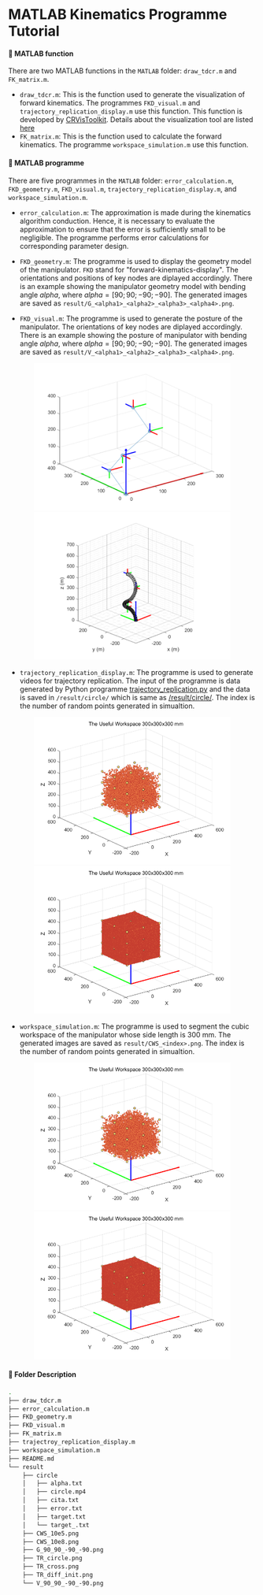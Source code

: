 # MATLAB Kinematics Programme Tutorial 
#### 🚀 MATLAB function
There are two MATLAB functions in the `MATLAB` folder: `draw_tdcr.m` and `FK_matrix.m`. 
+ `draw_tdcr.m`: This is the function used to generate the visualization of forward kinematics. The programmes `FKD_visual.m` and `trajectory_replication_display.m` use this function. This function is developed by [CRVisToolkit](https://github.com/ContinuumRoboticsLab/CRVisToolkit). Details about the visualization tool are listed [here](https://www.opencontinuumrobotics.com/)
+ `FK_matrix.m`: This is the function used to calculate the forward kinematics. The programme `workspace_simulation.m` use this function. 
#### 🚀 MATLAB programme
There are five programmes in the `MATLAB` folder: `error_calculation.m`, `FKD_geometry.m`, `FKD_visual.m`, `trajectory_replication_display.m`, and `workspace_simulation.m`.
+ `error_calculation.m`: The approximation is made during the kinematics algorithm conduction. Hence, it is necessary to evaluate the approximation to ensure that the error is sufficiently small to be negligible. The programme performs error calculations for corresponding parameter design.

+ `FKD_geometry.m`: The programme is used to display the geometry model of the manipulator. `FKD` stand for "forward-kinematics-display". The orientations and positions of key nodes are diplayed accordingly. There is an example showing the manipulator geometry model with bending angle $alpha$, where $alpha = [90;90;-90;-90]$. The generated images are saved as `result/G_<alpha1>_<alpha2>_<alpha3>_<alpha4>.png`.  

+ `FKD_visual.m`: The programme is used to generate the posture of the manipulator. The orientations of key nodes are diplayed accordingly. There is an example showing the posture of manipulator with bending angle $alpha$, where $alpha = [90;90;-90;-90]$. The generated images are saved as `result/V_<alpha1>_<alpha2>_<alpha3>_<alpha4>.png`.    
<p align="center">
  <img src="result/G_90_90_-90_-90.png" width="400" height="300" alt="geometry_model_display">
  <img src="result/V_90_90_-90_-90.png" width="400" height="300" alt="visualization_display">
</p>

+ `trajectory_replication_display.m`: The programme is used to generate videos for trajectory replication. The input of the programme is data generated by Python programme [trajectory_replication.py](https://github.com/yezehao/Compact-Continuum-Manipulator-Platform/blob/main/Kinematics/trajectory_replication.py) and the data is saved in `/result/circle/` which is same as [/result/circle/](https://github.com/yezehao/Compact-Continuum-Manipulator-Platform/tree/main/Kinematics/circle). The index is the number of random points generated in simualtion.
<p align="center">
  <img src="result/useful_boundage_100000.png" width="400" height="300" alt="useful workspace">
  <img src="result/useful_boundage_100000000.png" width="400" height="300" alt="useful workspace">
</p>

+ `workspace_simulation.m`: The programme is used to segment the cubic workspace of the manipulator whose side length is 300 mm. The generated images are saved as `result/CWS_<index>.png`. The index is the number of random points generated in simualtion.
<p align="center">
  <img src="result/useful_boundage_100000.png" width="400" height="300" alt="useful workspace">
  <img src="result/useful_boundage_100000000.png" width="400" height="300" alt="useful workspace">
</p>

#### 📁 Folder Description
```sh
.
├── draw_tdcr.m
├── error_calculation.m
├── FKD_geometry.m
├── FKD_visual.m
├── FK_matrix.m
├── trajectroy_replication_display.m
├── workspace_simulation.m
├── README.md
└── result
    ├── circle
    │   ├── alpha.txt
    │   ├── circle.mp4
    │   ├── cita.txt
    │   ├── error.txt
    │   ├── target.txt
    │   └── target_.txt
    ├── CWS_10e5.png
    ├── CWS_10e8.png
    ├── G_90_90_-90_-90.png
    ├── TR_circle.png
    ├── TR_cross.png
    ├── TR_diff_init.png
    └── V_90_90_-90_-90.png


```

